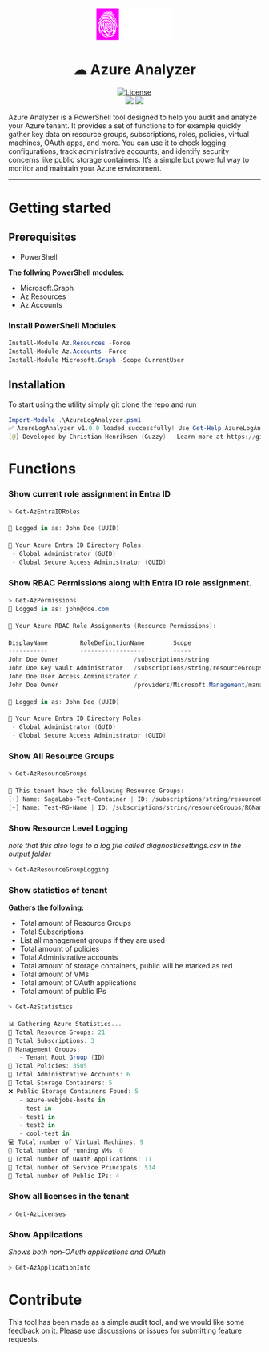 <div align="center">
<img src="./src/logo.png" style="max-width:30%">
<h1>
☁ Azure Analyzer
</h1>
<a href="/LICENSE"><img src="https://img.shields.io/badge/License-GPLv3-blue.svg?longCache=true&style=flat-square" alt="License"></a>
<br>
<img src="https://img.shields.io/badge/azure-%230072C6.svg?style=for-the-badge&logo=microsoftazure&logoColor=white"/>
<img src="https://img.shields.io/badge/PowerShell-%235391FE.svg?style=for-the-badge&logo=powershell&logoColor=white"/>
<p style="text-align:left">
    Azure Analyzer is a PowerShell tool designed to help you audit and analyze your Azure tenant. It provides a set of functions to for example quickly gather key data on resource groups, subscriptions, roles, policies, virtual machines, OAuth apps, and more. You can use it to check logging configurations, track administrative accounts, and identify security concerns like public storage containers. It’s a simple but powerful way to monitor and maintain your Azure environment.
</p>
</div>

---

# Getting started

## Prerequisites

- PowerShell

**The follwing PowerShell modules:**
- Microsoft.Graph
- Az.Resources
- Az.Accounts

### Install PowerShell Modules
```powershell
Install-Module Az.Resources -Force
Install-Module Az.Accounts -Force
Install-Module Microsoft.Graph -Scope CurrentUser
```

## Installation
To start using the utility simply git clone the repo and run <br>
```powershell
Import-Module .\AzureLogAnalyzer.psm1
✅ AzureLogAnalyzer v1.0.0 loaded successfully! Use Get-Help AzureLogAnalyzer for usage.
[@] Developed by Christian Henriksen (Guzzy) - Learn more at https://github.com/SagaLabs/AzureLogAnalyzer
```

# Functions

### Show current role assignment in Entra ID
```powershell 
> Get-AzEntraIDRoles

🔹 Logged in as: John Doe (UUID)

📌 Your Azure Entra ID Directory Roles:
 - Global Administrator (GUID)
 - Global Secure Access Administrator (GUID)
```

### Show RBAC Permissions along with Entra ID role assignment.
```powershell
> Get-AzPermissions
🔹 Logged in as: john@doe.com

📌 Your Azure RBAC Role Assignments (Resource Permissions):

DisplayName         RoleDefinitionName        Scope
-----------         ------------------        -----
John Doe Owner                     /subscriptions/string
John Doe Key Vault Administrator   /subscriptions/string/resourceGroups/RGName/providers/Microsoft.KeyVault/vaults/vaultname
John Doe User Access Administrator /
John Doe Owner                     /providers/Microsoft.Management/managementGroups/string

🔹 Logged in as: John Doe (UUID)

📌 Your Azure Entra ID Directory Roles:
 - Global Administrator (GUID)
 - Global Secure Access Administrator (GUID)
```

### Show All Resource Groups
```powershell
> Get-AzResourceGroups

📌 This tenant have the following Resource Groups:
[+] Name: SagaLabs-Test-Container | ID: /subscriptions/string/resourceGroups/RGName
[+] Name: Test-RG-Name | ID: /subscriptions/string/resourceGroups/RGName

```

### Show Resource Level Logging
*note that this also logs to a log file called diagnosticsettings.csv in the output folder*
```powershell
> Get-AzResourceGroupLogging
```

### Show statistics of tenant
**Gathers the following:**
- Total amount of Resource Groups
- Total Subscriptions
- List all management groups if they are used
- Total amount of policies
- Total Administrative accounts
- Total amount of storage containers, public will be marked as red
- Total amount of VMs
- Total amount of OAuth applications
- Total amount of public IPs

```powershell
> Get-AzStatistics

📊 Gathering Azure Statistics...
🔹 Total Resource Groups: 21
🔑 Total Subscriptions: 3
🔹 Management Groups:
   - Tenant Root Group (ID)
🔹 Total Policies: 3505
🔹 Total Administrative Accounts: 6
🔹 Total Storage Containers: 5
❌ Public Storage Containers Found: 5
   - azure-webjobs-hosts in
   - test in
   - test1 in
   - test2 in
   - cool-test in
💻 Total number of Virtual Machines: 9
🔌 Total number of running VMs: 0
🔹 Total number of OAuth Applications: 11
🔹 Total number of Service Principals: 514
🔹 Total number of Public IPs: 4

```


### Show all licenses in the tenant

```powershell
> Get-AzLicenses
```

### Show Applications
*Shows both non-OAuth applications and OAuth*
```powershell
> Get-AzApplicationInfo
```


# Contribute
This tool has been made as a simple audit tool, and we would like some feedback on it. Please use discussions or issues for submitting feature requests. 
